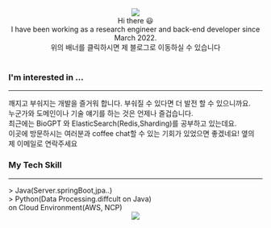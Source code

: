 <div align="center">
<a href="https://nan-sso-gong.tistory.com/" target="_blank"><img src="https://capsule-render.vercel.app/api?type=waving&color=339933&height=250&section=header&text=DongD's%20GitHub&fontSize=45"/></a>

<div align="center">
  Hi there 😃 <br>I have been working as a research engineer and back-end developer since March 2022.<br> 위의 배너를 클릭하시면 제 블로그로 이동하실 수 있습니다<br><br>
</div>

<div align="left">
  <h3>I'm interested in ...</h3>
  <hr>
  <div>깨지고 부숴지는 개발을 즐거워 합니다. 부숴질 수 있다면 더 발전 할 수 있으니까요. <br>누군가와 도메인이나 기술 얘기를 하는 것은 언제나 즐겁습니다. <br> 최근에는 BioGPT 와 ElasticSearch(Redis,Sharding)를 공부하고 있는데요. <br> 이곳에 방문하시는 여러분과 coffee chat할 수 있는 기회가 있었으면 좋겠네요! 옆의 제 이메일로 연락주세요<div>
  
</div>

</div>
<div align="left">
  <h3>My Tech Skill</h3>
  <hr>
  > Java(Server.springBoot,jpa..) <br>
  > Python(Data Processing.diffcult on Java) <br>
  on Cloud Environment(AWS, NCP)
<!--   <a href="#" target="_blank"><img src="https://img.shields.io/badge/Spring boot-6DB33F?style=flat&logo=springboot&logoColor=000000"/></a> 
  <a href="#" target="_blank"><img src="https://img.shields.io/badge/Cloud-232F3E?style=flat&logo=Amazon AWS&logoColor=FF9900"/></a>
<!--   <a href="#" target="_blank"><img src="https://img.shields.io/badge/SQL-FE5000?style=flat&logo=MySQL&logoColor=000000"/></a> -->
<!--   <a href="#" target="_blank"><img src="https://img.shields.io/badge/Python-3776AB?style=flat&logo=Python&logoColor=yellow"/></a> --> 
<!--   <a href="#" target="_blank"><img src="https://img.shields.io/badge/Ubuntu-critical?style=flat&logo=Ubuntu&logoColor=000000"/></a> -->
</div>





<!-- **mugju/mugju** is a ✨ _special_ ✨ repository because its `README.md` (this file) appears on your GitHub profile.

Here are some ideas to get you started:

- 🔭 I’m currently working on ...
- 🌱 I’m currently learning ...
- 👯 I’m looking to collaborate on ...
- 🤔 I’m looking for help with ...
- 💬 Ask me about ...
- 📫 How to reach me: ...
- 😄 Pronouns: ...
- ⚡ Fun fact: ... -->
<div footer align="center">
  <a href="#" target="_blank"><img src="https://capsule-render.vercel.app/api?type=waving&color=339933&height=250&section=footer&"/></a>
</div>
